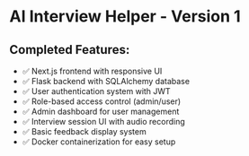# AI Interview Helper - Version 1

## Completed Features:
- ✅ Next.js frontend with responsive UI
- ✅ Flask backend with SQLAlchemy database
- ✅ User authentication system with JWT
- ✅ Role-based access control (admin/user)
- ✅ Admin dashboard for user management
- ✅ Interview session UI with audio recording
- ✅ Basic feedback display system
- ✅ Docker containerization for easy setup

